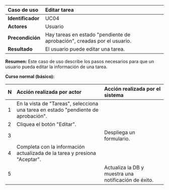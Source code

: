 | **Caso de uso**      | **Editar tarea** |
| :---        | :---        |
| **Identificador**      | UC04 |
| **Actores**      | Usuario |
| **Precondición**   | Hay tareas en estado "pendiente de aprobación", creadas por el usuario. |
| **Resultado**   | El usuario puede editar una tarea. |

**Resumen:**
Este caso de uso describe los pasos necesarios para que un usuario pueda editar la información de una tarea.

**Curso normal (básico):**

| **N**      | **Acción realizada por actor** | **Acción realizada por el sistema** |
| :---        | :---        | :---        |
| 1      | En la vista de "Tareas", selecciona una tarea en estado "pendiente de aprobación". |  |
| 2      | Cliquea el botón "Editar". |  |
| 3      |  | Despliega un formulario. |
| 4      | Completa con la información actualizada de la tarea y presiona "Aceptar". |  |
| 5      |  | Actualiza la DB y muestra una notificación de éxito. |
